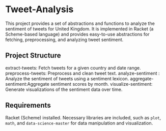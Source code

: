 # Tweet-Analysis
This project provides a set of abstractions and functions to analyze the sentiment of tweets for United Kingdom. It is implemented in Racket (a Scheme-based language) and provides easy-to-use abstractions for fetching, preprocessing, and analyzing tweet sentiment.

## Project Structure

extract-tweets:  Fetch tweets for a given country and date range.
preprocess-tweets: Preprocess and clean tweet text.
analyze-sentiment : Analyze the sentiment of tweets using a sentiment lexicon.
aggregate-sentiment:Aggregate sentiment scores by month.
visualize-sentiment: Generate visualizations of the sentiment data over time.

## Requirements

Racket (Scheme) installed. 
Necessary libraries are included, such as `plot`, `math`, and `data-science-master` for data manipulation and visualization.


